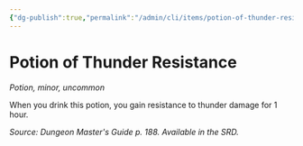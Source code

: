 ```yaml
---
{"dg-publish":true,"permalink":"/admin/cli/items/potion-of-thunder-resistance/","tags":["compendium/src/5e/dmg","item/rarity/uncommon","item/tier/minor","item/wondrous/potion"],"updated":"2025-01-11T15:32:19.283+00:00"}
---
```


# Potion of Thunder Resistance
*Potion, minor, uncommon*  


When you drink this potion, you gain resistance to thunder damage for 1 hour.

*Source: Dungeon Master's Guide p. 188. Available in the SRD.*